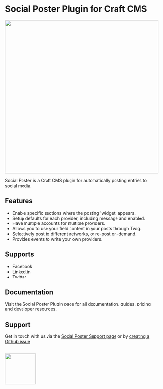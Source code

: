 # Social Poster Plugin for Craft CMS

<img width="500" src="https://verbb.imgix.net/plugins/social-poster/social-poster-social-card.png?v=1">

Social Poster is a Craft CMS plugin for automatically posting entries to social media.

## Features
- Enable specific sections where the posting 'widget' appears.
- Setup defaults for each provider, including message and enabled.
- Have multiple accounts for multiple providers.
- Allows you to use your field content in your posts through Twig.
- Selectively post to different networks, or re-post on-demand.
- Provides events to write your own providers.

## Supports
- Facebook
- Linked.in
- Twitter

## Documentation

Visit the [Social Poster Plugin page](https://verbb.io/craft-plugins/social-poster) for all documentation, guides, pricing and developer resources.

## Support

Get in touch with us via the [Social Poster Support page](https://verbb.io/craft-plugins/social-poster/support) or by [creating a Github issue](https://github.com/verbb/social-poster/issues)

<h2></h2>

<a href="https://verbb.io" target="_blank">
  <img width="100" src="https://verbb.io/assets/img/verbb-pill.svg">
</a>

